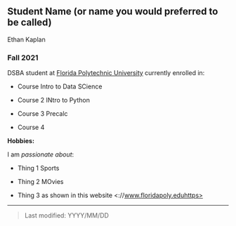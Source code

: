 ## Student Name (or name you would preferred to be called)
Ethan Kaplan
### Fall 2021

DSBA student at [Florida Polytechnic University](https://www.floridapoly.edu) currently enrolled in: 

- Course Intro to Data SCience

- Course 2 INtro to Python

- Course 3 Precalc

- Course 4

**Hobbies:**

I am _passionate about_: 

- Thing 1 Sports

- Thing 2 MOvies

- Thing 3 as shown in this website <://www.floridapoly.eduhttps>

***

> Last modified: YYYY/MM/DD
